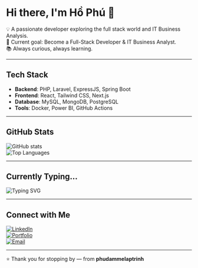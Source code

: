 #  Hi there, I'm Hồ Phú 👋

💡 A passionate developer exploring the full stack world and IT Business Analysis.  
🎯 Current goal: Become a Full-Stack Developer & IT Business Analyst.  
📚 Always curious, always learning.

---

##  Tech Stack
- **Backend**: PHP, Laravel, ExpressJS, Spring Boot  
- **Frontend**: React, Tailwind CSS, Next.js  
- **Database**: MySQL, MongoDB, PostgreSQL  
- **Tools**: Docker, Power BI, GitHub Actions  

---

##  GitHub Stats
![GitHub stats](https://github-readme-stats.vercel.app/api?username=phudammelaptrinh&show_icons=true&theme=radical)  
![Top Languages](https://github-readme-stats.vercel.app/api/top-langs/?username=phudammelaptrinh&layout=compact&theme=radical)  

---

##  Currently Typing...
![Typing SVG](https://readme-typing-svg.herokuapp.com?color=%23F700FF&size=22&lines=Full-Stack+Developer;Business+Analyst;Always+learning+new+things)

---

##  Connect with Me
[![LinkedIn](https://img.shields.io/badge/LinkedIn-blue?style=flat&logo=linkedin)](https://www.linkedin.com/in/h%C3%B4-ph%C3%BA-08658a293/)  
[![Portfolio](https://img.shields.io/badge/Portfolio-green?style=flat&logo=firefox)](https://github.com/phudammelaptrinh?tab=repositories)  
[![Email](https://img.shields.io/badge/Email-D14836?style=flat&logo=gmail&logoColor=white)](mailto:phuho22112003@gmail.com)

---

⭐ Thank you for stopping by — from **phudammelaptrinh**
